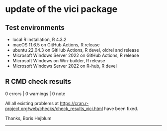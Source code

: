 # update of the vici package

## Test environments  
* local R installation, R 4.3.2
* macOS 11.6.5 on GitHub Actions, R release
* ubuntu 22.04.3 on GitHub Actions, R devel, oldrel and release
* Microsoft Windows Server 2022 on GitHub Actions, R release
* Microsoft Windows on Win-builder, R release
* Microsoft Windows Server 2022 on R-hub, R devel

## R CMD check results  
0 errors | 0 warnings | 0 note

All all existing problems at
https://cran.r-project.org/web/checks/check_results_vici.html
have been fixed.

Thanks, Boris Hejblum

---
